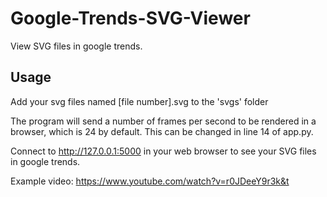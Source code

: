 # Google-Trends-SVG-Viewer
View SVG files in google trends.

## Usage
Add your svg files named [file number].svg to the 'svgs' folder

The program will send a number of frames per second to be rendered in a browser, which is 24 by default. This can be changed in line 14 of app.py. 

Connect to http://127.0.0.1:5000 in your web browser to see your SVG files in google trends.

Example video: https://www.youtube.com/watch?v=r0JDeeY9r3k&t
